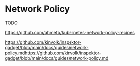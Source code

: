 # Network Policy

TODO

https://github.com/ahmetb/kubernetes-network-policy-recipes

https://github.com/kinvolk/inspektor-gadget/blob/main/docs/guides/network-policy.mdhttps://github.com/kinvolk/inspektor-gadget/blob/main/docs/guides/network-policy.md
